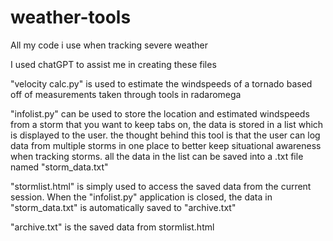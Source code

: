 # weather-tools
All my code i use when tracking severe weather

I used chatGPT to assist me in creating these files

"velocity calc.py" is used to estimate the windspeeds of a tornado based off of measurements taken through tools in radaromega

"infolist.py" can be used to store the location and estimated windspeeds from a storm that you want to keep tabs on, the data is stored in a list which is displayed to the user. the thought behind this tool is that the user can log data from multiple storms in one place to better keep situational awareness when tracking storms. all the data in the list can be saved into a .txt file named "storm_data.txt"

"stormlist.html" is simply used to access the saved data from the current session. When the "infolist.py" application is closed, the data in "storm_data.txt" is automatically saved to "archive.txt"

"archive.txt" is the saved data from stormlist.html 
